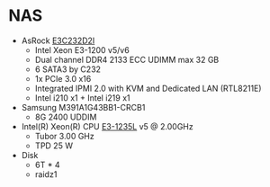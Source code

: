 # NAS
* AsRock [E3C232D2I](https://www.asrockrack.com/general/productdetail.asp?Model=E3C232D2I)
  * Intel Xeon E3-1200 v5/v6
  * Dual channel DDR4 2133 ECC UDIMM max 32 GB
  * 6 SATA3 by C232
  * 1x PCIe 3.0 x16
  * Integrated IPMI 2.0 with KVM and Dedicated LAN (RTL8211E)
  * Intel i210 x1 + Intel i219 x1
* Samsung M391A1G43BB1-CRCB1
  * 8G 2400 UDDIM
* Intel(R) Xeon(R) CPU [E3-1235L](https://ark.intel.com/content/www/us/en/ark/products/88170/intel-xeon-processor-e3-1235l-v5-8m-cache-2-00-ghz.html) v5 @ 2.00GHz
  * Tubor 3.00 GHz
  * TPD 25 W
* Disk
  * 6T * 4
  * raidz1
